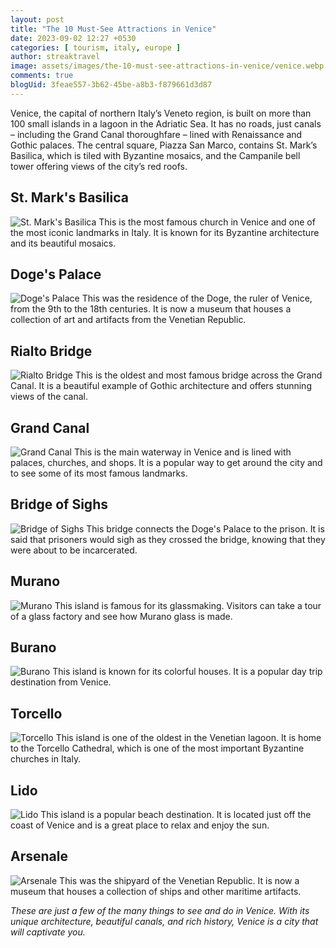 ```yaml
---
layout: post
title: "The 10 Must-See Attractions in Venice"
date: 2023-09-02 12:27 +0530
categories: [ tourism, italy, europe ]
author: streaktravel
image: assets/images/the-10-must-see-attractions-in-venice/venice.webp
comments: true
blogUid: 3feae557-3b62-45be-a8b3-f879661d3d87
---
```


Venice, the capital of northern Italy’s Veneto region, is built on more than 100 small islands in a lagoon in the Adriatic Sea. It has no roads, just canals – including the Grand Canal thoroughfare – lined with Renaissance and Gothic palaces. The central square, Piazza San Marco, contains St. Mark’s Basilica, which is tiled with Byzantine mosaics, and the Campanile bell tower offering views of the city’s red roofs. 


## St. Mark's Basilica
![St. Mark's Basilica](/assets/images/the-10-must-see-attractions-in-venice/st_mark_basilica.webp)
This is the most famous church in Venice and one of the most iconic landmarks in Italy. It is known for its Byzantine architecture and its beautiful mosaics.


## Doge's Palace
![Doge's Palace](/assets/images/the-10-must-see-attractions-in-venice/doges_palace.webp)
This was the residence of the Doge, the ruler of Venice, from the 9th to the 18th centuries. It is now a museum that houses a collection of art and artifacts from the Venetian Republic.


## Rialto Bridge
![Rialto Bridge](/assets/images/the-10-must-see-attractions-in-venice/rialto_bridge.webp)
This is the oldest and most famous bridge across the Grand Canal. It is a beautiful example of Gothic architecture and offers stunning views of the canal.


## Grand Canal
![Grand Canal](/assets/images/the-10-must-see-attractions-in-venice/grand_canal.webp)
This is the main waterway in Venice and is lined with palaces, churches, and shops. It is a popular way to get around the city and to see some of its most famous landmarks.


## Bridge of Sighs
![Bridge of Sighs](/assets/images/the-10-must-see-attractions-in-venice/bridge_of_sighs.webp)
This bridge connects the Doge's Palace to the prison. It is said that prisoners would sigh as they crossed the bridge, knowing that they were about to be incarcerated.


## Murano
![Murano](/assets/images/the-10-must-see-attractions-in-venice/murano.webp)
This island is famous for its glassmaking. Visitors can take a tour of a glass factory and see how Murano glass is made.


## Burano
![Burano](/assets/images/the-10-must-see-attractions-in-venice/burano.webp)
This island is known for its colorful houses. It is a popular day trip destination from Venice.


## Torcello
![Torcello](/assets/images/the-10-must-see-attractions-in-venice/torcello.webp)
This island is one of the oldest in the Venetian lagoon. It is home to the Torcello Cathedral, which is one of the most important Byzantine churches in Italy.


## Lido
![Lido](/assets/images/the-10-must-see-attractions-in-venice/lido.webp)
This island is a popular beach destination. It is located just off the coast of Venice and is a great place to relax and enjoy the sun.


## Arsenale
![Arsenale](/assets/images/the-10-must-see-attractions-in-venice/arsenale.webp)
This was the shipyard of the Venetian Republic. It is now a museum that houses a collection of ships and other maritime artifacts.

_These are just a few of the many things to see and do in Venice. With its unique architecture, beautiful canals, and rich history, Venice is a city that will captivate you._
